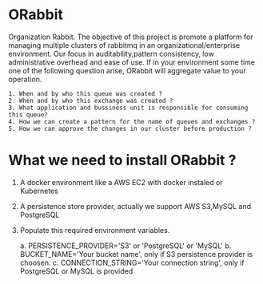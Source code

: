 # ORabbit
Organization Rabbit. The objective of this project is promote a platform for managing multiple clusters of 
rabbitmq in an organizational/enterprise environment. Our focus in auditability,pattern consistency, low administrative overhead
and ease of use.
If in your environment some time one of the following question arise, ORabbit will
aggregate value to your operation.

```
1. When and by who this queue was created ?
2. When and by who this exchange was created ?
3. What application and bussiness unit is responsible for consuming this queue?
4. How we can create a pattern for the name of queues and exchanges ?
5. How we can approve the changes in our cluster before production ?
```

# What we need to install ORabbit ?

1. A docker environment like a AWS EC2 with docker instaled or Kubernetes
2. A persistence store provider, actually we support AWS S3,MySQL and PostgreSQL
3. Populate this required environment variables.
   
   a. PERSISTENCE_PROVIDER='S3' or 'PostgreSQL' or 'MySQL'
   b. BUCKET_NAME='Your bucket name', only if S3 persistence provider is choosen.
   c. CONNECTION_STRING='Your connection string', only if PostgreSQL or MySQL is provided




